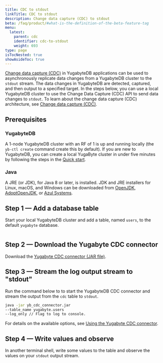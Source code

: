 ```yaml
---
title: CDC to stdout
linkTitle: CDC to stdout
description: Change data capture (CDC) to stdout
beta: /faq/product/#what-is-the-definition-of-the-beta-feature-tag
menu:
  latest:
    parent: cdc
    identifier: cdc-to-stdout
    weight: 693
type: page
isTocNested: true
showAsideToc: true
---
```


[Change data capture (CDC)](../architecture/cdc-architecture) in YugabyteDB applications can be used to asynchronously replicate data changes from a YugabyteDB cluster to the `stdout` stream. The data changes in YugabyteDB are detected, captured, and then output to a specified target. In the steps below, you can use a local YugabyteDB cluster to use the Change Data Capture (CDC) API to send data changes to `stdout`. To learn about the change data capture (CDC) architecture, see [Change data capture (CDC)](../architecture/cdc-architecture).

## Prerequisites

### YugabyteDB

A 1-node YugabyteDB cluster with an RF of 1 is up and running locally (the `yb-ctl create` command create this by default). If you are new to YugabyteDB, you can create a local YugaByte cluster in under five minutes by following the steps in the [Quick start](/quick-start/install/).

### Java

A JRE (or JDK), for Java 8 or later, is installed. JDK and JRE installers for Linux, macOS, and Windows can be downloaded from [OpenJDK](http://jdk.java.net/), [AdoptOpenJDK](https://adoptopenjdk.net/), or [Azul Systems](https://www.azul.com/downloads/zulu-community/).

## Step 1 — Add a database table

Start your local YugabyteDB cluster and add a table, named `users`, to the default `yugabyte` database.

```sql

```

## Step 2 — Download the Yugabyte CDC connector

Download the [Yugabyte CDC connector (JAR file)](https://github.com/yugabyte/yb-kafka-connector/blob/master/yb-cdc/yb-cdc-connector.jar).

## Step 3 — Stream the log output stream to "stdout"

Run the command below to to start the YugabyteDB CDC connector and stream the output from the `cdc` table to `stdout`.

```bash
java -jar yb_cdc_connector.jar
--table_name yugabyte.users
--log_only // Flag to log to console.
```

For details on the available options, see [Using the Yugabyte CDC connector](./use-cdc).

## Step 4 — Write values and observe

In another terminal shell, write some values to the table and observe the values on your `stdout` output stream.
